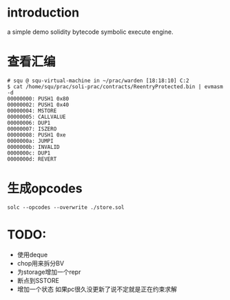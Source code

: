 # introduction
a simple demo solidity bytecode symbolic execute engine.
# 查看汇编
```shell
# squ @ squ-virtual-machine in ~/prac/warden [18:18:10] C:2
$ cat /home/squ/prac/soli-prac/contracts/ReentryProtected.bin | evmasm -d
00000000: PUSH1 0x80
00000002: PUSH1 0x40
00000004: MSTORE
00000005: CALLVALUE
00000006: DUP1
00000007: ISZERO
00000008: PUSH1 0xe
0000000a: JUMPI
0000000b: INVALID
0000000c: DUP1
0000000d: REVERT
```
# 生成opcodes
```shell
solc --opcodes --overwrite ./store.sol
```
# TODO:
- 使用deque
- chop用来拆分BV
- 为storage增加一个repr
- 断点到SSTORE
- 增加一个状态 如果pc很久没更新了说不定就是正在约束求解